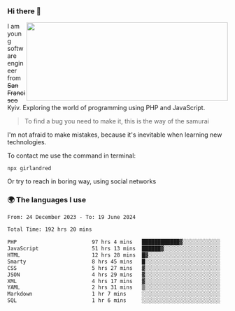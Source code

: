 ### Hi there 👋  

<img align='right' src="https://github-readme-stats.vercel.app/api?username=girlandred&count_private=true&show_icons=true&include_all_commits=true&hide_rank=true&hide_title=true&theme=buefy&card_width=300" width=460 height=180>


I am young software engineer from ~~San Francisco~~ Kyiv. Exploring the world of programming using PHP and JavaScript.


> To find a bug you need to make it, this is the way of the samurai



I'm not afraid to make mistakes, because it's inevitable when learning new technologies.

To contact me use the command in terminal:

```
npx girlandred
```

Or try to reach in boring way, using social networks


### 🌍 The languages I use

<!--START_SECTION:waka-->

```txt
From: 24 December 2023 - To: 19 June 2024

Total Time: 192 hrs 20 mins

PHP                        97 hrs 4 mins   ████████████▓░░░░░░░░░░░░   50.47 %
JavaScript                 51 hrs 13 mins  ██████▓░░░░░░░░░░░░░░░░░░   26.63 %
HTML                       12 hrs 28 mins  █▓░░░░░░░░░░░░░░░░░░░░░░░   06.49 %
Smarty                     8 hrs 45 mins   █░░░░░░░░░░░░░░░░░░░░░░░░   04.55 %
CSS                        5 hrs 27 mins   ▓░░░░░░░░░░░░░░░░░░░░░░░░   02.84 %
JSON                       4 hrs 29 mins   ▓░░░░░░░░░░░░░░░░░░░░░░░░   02.33 %
XML                        4 hrs 17 mins   ▓░░░░░░░░░░░░░░░░░░░░░░░░   02.23 %
YAML                       2 hrs 31 mins   ▒░░░░░░░░░░░░░░░░░░░░░░░░   01.31 %
Markdown                   1 hr 7 mins     ░░░░░░░░░░░░░░░░░░░░░░░░░   00.59 %
SQL                        1 hr 6 mins     ░░░░░░░░░░░░░░░░░░░░░░░░░   00.58 %
```

<!--END_SECTION:waka-->
